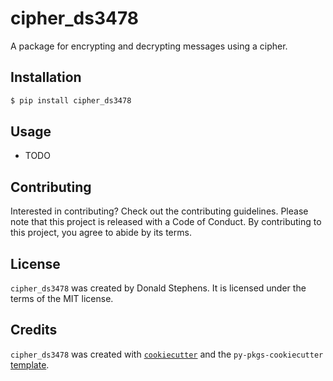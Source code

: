 # cipher_ds3478

A package for encrypting and  decrypting messages using a cipher.

## Installation

```bash
$ pip install cipher_ds3478
```

## Usage

- TODO

## Contributing

Interested in contributing? Check out the contributing guidelines. Please note that this project is released with a Code of Conduct. By contributing to this project, you agree to abide by its terms.

## License

`cipher_ds3478` was created by Donald Stephens. It is licensed under the terms of the MIT license.

## Credits

`cipher_ds3478` was created with [`cookiecutter`](https://cookiecutter.readthedocs.io/en/latest/) and the `py-pkgs-cookiecutter` [template](https://github.com/py-pkgs/py-pkgs-cookiecutter).
